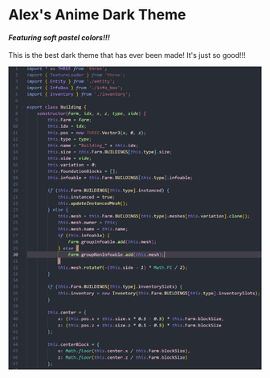 # Alex's Anime Dark Theme

#### *Featuring soft pastel colors!!!*

This is the best dark theme that has ever been made!
It's just so good!!!

![Demo](https://github.com/ao-shen/VSCodeTheme/raw/master/demo.png "Demo")
